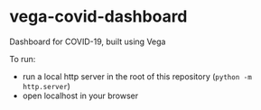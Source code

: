 # vega-covid-dashboard
Dashboard for COVID-19, built using Vega

To run:
- run a local http server in the root of this repository (`python -m http.server`)
- open localhost in your browser
